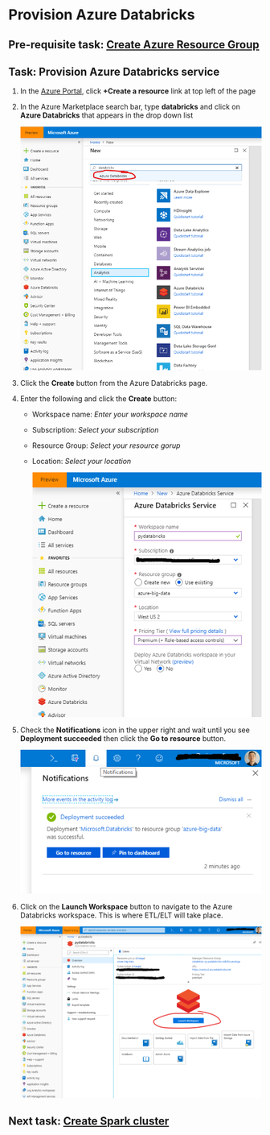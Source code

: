 # Provision Azure Databricks

## Pre-requisite task: [Create Azure Resource Group]()

## Task: Provision Azure Databricks service

1. In the [Azure Portal](https://portal.azure.com), click **+Create a resource** link at top left of the page

1. In the Azure Marketplace search bar, type **databricks** and click on **Azure Databricks** that appears in the drop down list

    ![New](media/provision/1.png)

1. Click the **Create** button from the Azure Databricks page.

1. Enter the following and click the **Create** button:
    - Workspace name: *Enter your workspace name*
    - Subscription: *Select your subscription*
    - Resource Group: *Select your resource gorup*
    - Location: *Select your location*

        ![New data factory](media/provision/2.png)

1. Check the **Notifications** icon in the upper right and wait until you see **Deployment succeeded** then click the **Go to resource** button.

    ![Notifications](media/provision/3.png)

1. Click on the **Launch Workspace** button to navigate to the Azure Databricks workspace. This is where ETL/ELT will take place.

    ![Launch workspace](media/provision/4.png)


## Next task: [Create Spark cluster](create-spark-cluster.md)
